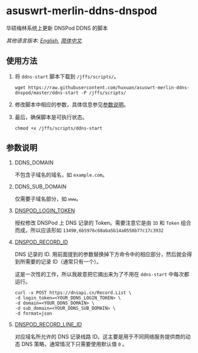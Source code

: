 # asuswrt-merlin-ddns-dnspod

华硕梅林系统上更新 DNSPod DDNS 的脚本

*其他语言版本: [English](README.md), [简体中文](README-zh.md).*

## 使用方法

1. 将 `ddns-start` 脚本下载到 `/jffs/scripts/`。

   ```shell
   wget https://raw.githubusercontent.com/huxuan/asuswrt-merlin-ddns-dnspod/master/ddns-start -P /jffs/scripts/
   ```

1. 修改脚本中相应的参数，具体信息参见[参数说明](#参数说明)。

1. 最后，确保脚本是可执行状态。

   ```shell
   chmod +x /jffs/scripts/ddns-start
   ```

## 参数说明

1. DDNS_DOMAIN

   不包含子域名的域名，如 `example.com`。

1. DDNS_SUB_DOMAIN

   仅需要子域名部分，如 `www`。

1. [DNSPOD_LOGIN_TOKEN](https://support.dnspod.cn/Kb/showarticle/tsid/227/)

   授权修改 DNSPod 上 DNS 记录的 Token。需要注意它是由 `ID` 和 `Token` 组合而成，所以应该形如 `13490,6b5976c68aba5b14a0558b77c17c3932`

1. [DNSPOD_RECORD_ID](https://www.dnspod.cn/docs/records.html#record-list)

   DNS 记录的 ID. 用前面提到的参数替换掉下方命令中的相应部分，然后就会得到所需要的记录 ID（通常只有一个）。

   这是一次性的工作，所以我故意把它摘出来为了不用在 `ddns-start` 中每次都运行。

   ```shell
   curl -x POST https://dnsapi.cn/Record.List \
   -d login_token=<YOUR_DDNS_LOGIN_TOKEN> \
   -d domain=<YOUR_DDNS_DOMAIN> \
   -d sub_domain=<YOUR_DDNS_SUB_DOMAIN> \
   -d format=json
   ```

1. [DNSPOD_RECORD_LINE_ID](https://www.dnspod.cn/docs/domains.html#record-line)

   对应域名所允许的 DNS 记录线路 ID。这主要是用于不同网络服务提供商的动态 DNS 策略，通常情况下只需要使用默认值 `0` 。
